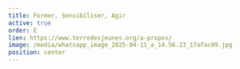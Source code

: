 ```yaml
---
title: Former, Sensibiliser, Agir
active: true
order: E
lien: https://www.terredesjeunes.org/a-propos/
image: /media/whatsapp_image_2025-04-11_a_14.56.23_17afac09.jpg
position: center
---
```

